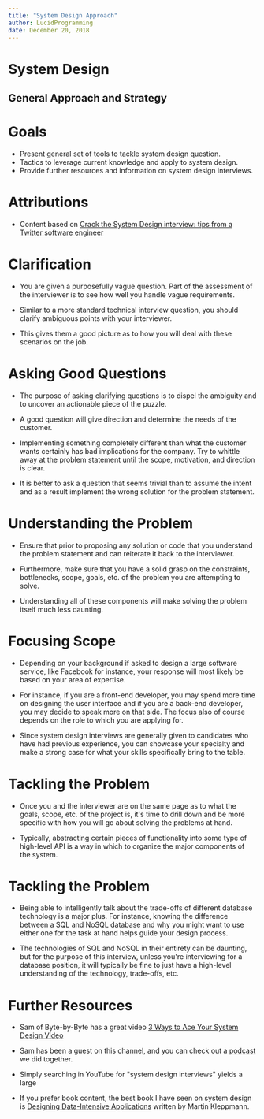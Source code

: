```yaml
---
title: "System Design Approach"
author: LucidProgramming
date: December 20, 2018
---
```


# System Design

## General Approach and Strategy

# Goals

- Present general set of tools to tackle system design question.
- Tactics to leverage current knowledge and apply to system design.
- Provide further resources and information on system design interviews.

# Attributions

- Content based on 
[Crack the System Design interview: tips from a Twitter software engineer](https://medium.freecodecamp.org/how-to-system-design-dda63ed27e26)

# Clarification

- You are given a purposefully vague question. Part of the assessment of the 
interviewer is to see how well you handle vague requirements.

- Similar to a more standard technical interview question, you should clarify
 ambiguous points with your interviewer. 

- This gives them a good picture as to how you will deal with these scenarios
 on the job.

# Asking Good Questions

- The purpose of asking clarifying questions is to dispel the ambiguity and
  to uncover an actionable piece of the puzzle. 

- A good question will give direction and determine the needs of the customer.

- Implementing something completely different than what the customer wants
 certainly has bad implications for the company. Try to whittle away at
 the problem statement until the scope, motivation, and direction is clear.

- It is better to ask a question that seems trivial than to assume the intent
 and as a result implement the wrong solution for the problem statement.

# Understanding the Problem 

- Ensure that prior to proposing any solution or code that you understand
 the problem statement and can reiterate it back to the interviewer.

- Furthermore, make sure that you have a solid grasp on the constraints,
 bottlenecks, scope, goals, etc. of the problem you are attempting to solve.

- Understanding all of these components will make solving the problem itself
 much less daunting.

# Focusing Scope 

- Depending on your background if asked to design a large software service,
 like Facebook for instance, your response will most likely be based on
 your area of expertise.

- For instance, if you are a front-end developer, you may spend more time
 on designing the user interface and if you are a back-end developer, you
 may decide to speak more on that side. The focus also of course depends
 on the role to which you are applying for.

- Since system design interviews are generally given to candidates who have
 had previous experience, you can showcase your specialty and make a strong
 case for what your skills specifically bring to the table.

# Tackling the Problem

- Once you and the interviewer are on the same page as to what the goals,
 scope, etc. of the project is, it's time to drill down and be more specific
 with how you will go about solving the problems at hand.

- Typically, abstracting certain pieces of functionality into some type
 of high-level API is a way in which to organize the major components of
 the system.

# Tackling the Problem

- Being able to intelligently talk about the trade-offs of different database
 technology is a major plus. For instance, knowing the difference between a
 SQL and NoSQL database and why you might want to use either one for the task
 at hand helps guide your design process.

- The technologies of SQL and NoSQL in their entirety can be daunting, but for
 the purpose of this interview, unless you're interviewing for a database 
 position, it will typically be fine to just have a high-level understanding
 of the technology, trade-offs, etc. 

# Further Resources 

- Sam of Byte-by-Byte has a great video 
[3 Ways to Ace Your System Design Video](https://www.youtube.com/watch?v=9VjKP0qSp94)

- Sam has been a guest on this channel, and you can check out a 
[podcast](https://www.youtube.com/watch?v=dgBLqylx9ew) we did together.

- Simply searching in YouTube for "system design interviews" yields a large

- If you prefer book content, the best book I have seen on system design is 
[Designing Data-Intensive Applications](https://www.amazon.com/gp/product/1449373321/ref=as_li_tl?ie=UTF8&camp=1789&creative=9325&creativeASIN=1449373321&linkCode=as2&tag=vprusso0c-20&linkId=3bdfe850def9662d30c35666ef906ec3)
written by Martin Kleppmann.


